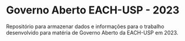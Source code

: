 # Governo Aberto EACH-USP - 2023
Repositório para armazenar dados e informações para o trabalho desenvolvido para matéria de Governo Aberto da EACH-USP em 2023.
